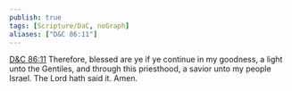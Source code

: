 ```yaml
---
publish: true
tags: [Scripture/DaC, noGraph]
aliases: ["D&C 86:11"]
---
```

[D&C 86:11](https://churchofjesuschrist.org/study/scriptures/dc-testament/dc/86?lang=eng&id=p11#p11) Therefore, blessed are ye if ye continue in my goodness, a light unto the Gentiles, and through this priesthood, a savior unto my people Israel. The Lord hath said it. Amen.





